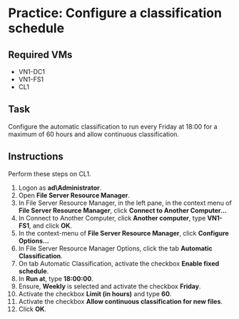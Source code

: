 # Practice: Configure a classification schedule

## Required VMs

* VN1-DC1
* VN1-FS1
* CL1

## Task

Configure the automatic classification to run every Friday at 18:00 for a maximum of 60 hours and allow continuous classification.

## Instructions

Perform these steps on CL1.

1. Logon as **ad\Administrator**.
1. Open **File Server Resource Manager**.
1. In File Server Resource Manager, in the left pane, in the context menu of **File Server Resource Manager**, click **Connect to Another Computer...**
1. In Connect to Another Computer, click **Another computer**, type **VN1-FS1**, and click **OK**.
1. In the context-menu of **File Server Resource Manager**, click **Configure Options...**
1. In File Server Resource Manager Options, click the tab **Automatic Classification**.
1. On tab Automatic Classification, activate the checkbox **Enable fixed schedule**.
1. In **Run at**, type **18:00:00**.
1. Ensure, **Weekly** is selected and activate the checkbox **Friday**.
1. Activate the checkbox **Limit (in hours)** and type **60**.
1. Activate the checkbox **Allow continuous classification for new files**.
1. Click **OK**.
